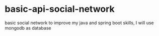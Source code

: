 # basic-api-social-network
basic social network to improve my java and spring boot skills, I will use mongodb as database
